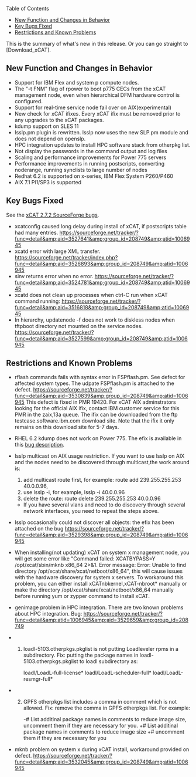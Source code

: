 <!-- START doctoc generated TOC please keep comment here to allow auto update -->
<!-- DON'T EDIT THIS SECTION, INSTEAD RE-RUN doctoc TO UPDATE -->
Table of Contents

- [New Function and Changes in Behavior](#new-function-and-changes-in-behavior)
- [Key Bugs Fixed](#key-bugs-fixed)
- [Restrictions and Known Problems](#restrictions-and-known-problems)

<!-- END doctoc generated TOC please keep comment here to allow auto update -->

This is the summary of what's new in this release. Or you can go straight to [Download_xCAT]. 

## New Function and Changes in Behavior

  * Support for IBM Flex and system p compute nodes. 
  * The "-t FNM" flag of rpower to boot p775 CECs from the xCAT management node, even when hierarchical DFM hardware control is configured. 
  * Support for real-time service node fail over on AIX(experimental) 
  * New check for xCAT ifixes. Every xCAT ifix must be removed prior to any upgrades to the xCAT packages. 
  * kdump support on SLES 11 
  * lsslp.pm plugin is rewritten. lsslp now uses the new SLP.pm module and does not depend on openslp. 
  * HPC integration updates to install HPC software stack from otherpkg list. 
  * Not display the passwords in the command output and log files 
  * Scaling and performance improvements for Power 775 servers 
  * Performance improvements in running postscripts, converting noderange, running synclists to large number of nodes 
  * Redhat 6.2 is supported on x-series, IBM Flex System P260/P460 
  * AIX 7.1 Pl1/SP3 is supported 

## Key Bugs Fixed

See the [xCAT 2.7.2 SourceForge bugs](https://sourceforge.net/tracker/?limit=25&func=&group_id=208749&atid=1006945&assignee=&status=1&category=&artgroup=&keyword=&submitter=&artifact_id=0&assignee=&status=&category=&artgroup=2359373&submitter=&keyword=&artifact_id=0&submit=Filter&mass_category=&mass_priority=&mass_resolution=&mass_assignee=&mass_artgroup=&mass_status=&mass_cannedresponse=&_visit_cookie=03524f22b4a66df32ca92cfa49d76029). 

  * xcatconfig caused long delay during install of xCAT, if postscripts table had many entries. https://sourceforge.net/tracker/?func=detail&amp;aid=3527641&amp;group_id=208749&amp;atid=1006945 
  * xcatd error with large XML transfer. https://sourceforge.net/tracker/index.php?func=detail&amp;aid=3526893&amp;group_id=208749&amp;atid=1006945 
  * sinv returns error when no error. https://sourceforge.net/tracker/?func=detail&amp;aid=3524781&amp;group_id=208749&amp;atid=1006945 
  * xcatd does not clean up processes when ctrl-C run when xCAT command running: https://sourceforge.net/tracker/?func=detail&amp;aid=3516818&amp;group_id=208749&amp;atid=1006945 
  * In hierarchy, updatenode -f does not work to diskless nodes when tftpboot directory not mounted on the service nodes. https://sourceforge.net/tracker/?func=detail&amp;aid=3527599&amp;group_id=208749&amp;atid=1006945 

## Restrictions and Known Problems

  * rflash commands fails with syntax error in FSPflash.pm. See defect for affected system types. The udpate FSPflash.pm is attached to the defect. https://sourceforge.net/tracker/?func=detail&amp;aid=3530839&amp;group_id=208749&amp;atid=1006945 This defect is fixed in PMR 19420. For xCAT AIX adminstrators looking for the official AIX ifix, contact IBM customer service for this PMR in the zaix,13a queue. The ifix can be downloaded from the ftp testcase.software.ibm.com download site. Note that the ifix it only remains on this download site for 5-7 days. 
  * RHEL 6.2 kdump does not work on Power 775. The efix is available in this [bug description](https://sourceforge.net/tracker/?func=detail&aid=3526766&group_id=208749&atid=1006945). 
  * lsslp multicast on AIX usage restriction. If you want to use lsslp on AIX and the nodes need to be discovered through multicast,the work around is: 
    1. add multicast route first, for example: route add 239.255.255.253 40.0.0.96, 
    2. use lsslp -i, for example, lsslp -i 40.0.0.96 
    3. delete the route: route delete 239.255.255.253 40.0.0.96 
    * If you have several vlans and need to do discovery through several network interfaces, you need to repeat the steps above. 
  * lsslp occasionally could not discover all objects: the efix has been attached on the bug https://sourceforge.net/tracker/?func=detail&amp;aid=3529398&amp;group_id=208749&amp;atid=1006945 
  * When installing(not updating) xCAT on system x management node, you will get some error like "Command failed: XCATBYPASS=Y /opt/xcat/sbin/mknb x86_64 2&gt;&amp;1\. Error message: Error: Unable to find directory /opt/xcat/share/xcat/netboot/x86_64", this will cause issues with the hardware discovery for system x servers. To workaround this problem, you can either install xCATnbkernel,xCAT-nbroot* manually or make the directory /opt/xcat/share/xcat/netboot/x86_64 manually before running yum or zypper command to install xCAT. 
  * genimage problem in HPC integration. There are two known problems about HPC integration. Bug: https://sourceforge.net/tracker/?func=detail&amp;atid=1006945&amp;aid=3529659&amp;group_id=208749 

    

  * 1) loadl-5103.otherpkgs.pkglist is not putting Loadleveler rpms in a subdirectory. Fix: putting the package names in loadl-5103.otherpkgs.pkglist to loadl subdirectory as: 
    
          loadl/LoadL-full-license*
          loadl/LoadL-scheduler-full*
          loadl/LoadL-resmgr-full*
    

    

  * 2) GPFS otherpkgs list includes a comma in comment which is not allowed. Fix: remove the comma in GPFS otherpkgs list. For example: 
    
          -# List additinal package names in comments to reduce image size, uncomment them if they are necessary for you.
          +# List additinal package names in comments to reduce image size
          +# uncomment them if they are necessary for you
    

  * mknb problem on system x during xCAT install, workaround provided on defect. https://sourceforge.net/tracker/?func=detail&amp;aid=3532045&amp;group_id=208749&amp;atid=1006945 
